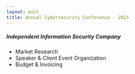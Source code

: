 ```yaml
---
layout: post
title: Annual Cybersecurity Conference - 2015
---
```


##### Independent Information Security Company
* Market Research
* Speaker & Client Event Organization
* Budget & Invoicing 
